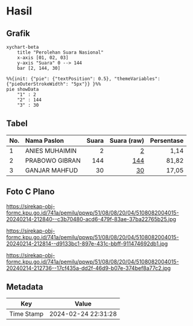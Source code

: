 # Hasil

## Grafik

```mermaid
xychart-beta
    title "Perolehan Suara Nasional"
    x-axis [01, 02, 03]
    y-axis "Suara" 0 --> 144
    bar [2, 144, 30]
```

```mermaid
%%{init: {"pie": {"textPosition": 0.5}, "themeVariables": {"pieOuterStrokeWidth": "5px"}} }%%
pie showData
    "1" : 2
    "2" : 144
    "3" : 30
```

## Tabel

| No. | Nama Paslon    | Suara | Suara (raw) | Persentase |
|:--- |:-------------- | -----:| -----------:| ----------:|
| 1   | ANIES MUHAIMIN | 2     | [2][p-1]    | 1,14       |
| 2   | PRABOWO GIBRAN | 144   | [144][p-2]  | 81,82      |
| 3   | GANJAR MAHFUD  | 30    | [30][p-3]   | 17,05      |


[p-1]: https://github.com/gigit-pemilu/pemilu-2024/blob/main/pilpres/hitung-suara/sub/51-bali/sub/08-buleleng/sub/08-kubutambahan/sub/2004-tajun/sub/015-tps/sub/paslon-1.txt
[p-2]: https://github.com/gigit-pemilu/pemilu-2024/blob/main/pilpres/hitung-suara/sub/51-bali/sub/08-buleleng/sub/08-kubutambahan/sub/2004-tajun/sub/015-tps/sub/paslon-2.txt
[p-3]: https://github.com/gigit-pemilu/pemilu-2024/blob/main/pilpres/hitung-suara/sub/51-bali/sub/08-buleleng/sub/08-kubutambahan/sub/2004-tajun/sub/015-tps/sub/paslon-3.txt

## Foto C Plano

https://sirekap-obj-formc.kpu.go.id/741a/pemilu/ppwp/51/08/08/20/04/5108082004015-20240214-212840--c3b70480-acd6-479f-83ae-37ba22765b25.jpg

https://sirekap-obj-formc.kpu.go.id/741a/pemilu/ppwp/51/08/08/20/04/5108082004015-20240214-212814--d9133bc1-897e-431c-bbff-911474692db1.jpg

https://sirekap-obj-formc.kpu.go.id/741a/pemilu/ppwp/51/08/08/20/04/5108082004015-20240214-212736--17cf435a-dd2f-46d9-b07e-374bef8a77c2.jpg


## Metadata

| Key        | Value               |
| ---------- | ------------------- |
| Time Stamp | 2024-02-24 22:31:28 |



